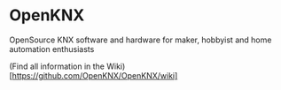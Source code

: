 # OpenKNX
OpenSource KNX software and hardware for maker, hobbyist and home automation enthusiasts

(Find all information in the Wiki)[https://github.com/OpenKNX/OpenKNX/wiki]

